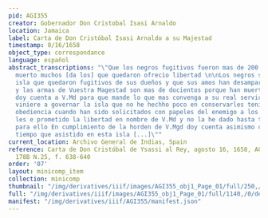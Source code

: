 ```yaml
---
pid: AGI355
creator: Gobernador Don Cristobal Isasi Arnaldo
location: Jamaica
label: Carta de Don Cristóbal Isasi Arnaldo a su Majestad
timestamp: 8/16/1658
object_type: correspondance
language: español
abstract_transcriptions: "\"Que los negros fugitivos fueron mas de 200 de que se han
  muerto muchos [da los] que quedaron ofrecio libertad \n\nLos negros señor de la
  isla que quedaron fugitivos de sus dueños y que sus amos han desamparado la isla
  y las armas de Vuestra Magestad son mas de docientos porque han muerte muchos y
  doy cuenta a V.Md para que mande lo que mas convenga a su real servicio a quien
  viniere a governar la isla que no he hechho poco en conservarles teniendoles a mi
  obediencia cuando han sido solicitados con papeles del enemigo a los cabezas dellos
  les e prometido la libertad en nombre de V.Md y no la he dado hasta tener horden
  para ello En cumplimiento de la horden de V.Mgd doy cuenta asimismo cono todo el
  tiempo que asistido en esta isla [...]\""
current_location: Archivo General de Indias, Spain
reference: Carta de Don Cristóbal de Ysassi al Rey, agosto 16, 1658, AGI Santo Domingo
  178B N.25, f. 638-640
order: '07'
layout: minicomp_item
collection: minicomp
thumbnail: "/img/derivatives/iiif/images/AGI355_obj1_Page_01/full/250,/0/default.jpg"
full: "/img/derivatives/iiif/images/AGI355_obj1_Page_01/full/1140,/0/default.jpg"
manifest: "/img/derivatives/iiif/AGI355/manifest.json"
---
```

